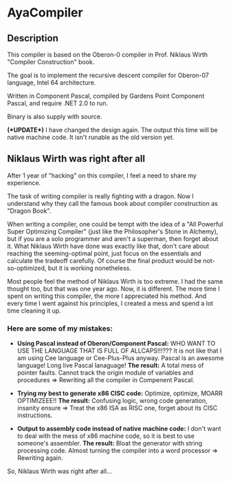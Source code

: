# AyaCompiler

## Description

This compiler is based on the Oberon-0 compiler in Prof. Niklaus Wirth "Compiler Construction" book.

The goal is to implement the recursive descent compiler for Oberon-07 language, Intel 64 architecture.

Written in Component Pascal, compiled by Gardens Point Component Pascal, and require .NET 2.0 to run.

Binary is also supply with source.

**(\*UPDATE\*)**
I have changed the design again. The output this time will be native machine code. It isn't runable as the old version yet.

## Niklaus Wirth was right after all

After 1 year of "hacking" on this compiler, I feel a need to share my experience.

The task of writing compiler is really fighting with a dragon. Now I understand why they call the famous book about compiler construction as "Dragon Book".

When writing a compiler, one could be tempt with the idea of a "All Powerful Super Optimizing Compiler" (just like the Philosopher's Stone in Alchemy), but if you are a solo programmer and aren't a superman, then forget about it. What Niklaus Wirth have done was exactly like that, don't care about reaching the seeming-optimal point, just focus on the essentials and calculate the tradeoff carefully. Of course the final product would be not-so-optimized, but it is working nonetheless.

Most people feel the method of Niklaus Wirth is too extreme. I had the same thought too, but that was one year ago. Now, it is different. The more time I spent on writing this compiler, the more I appreciated his method. And every time I went against his principles, I created a mess and spend a lot time cleaning it up.

### Here are some of my mistakes:

+ **Using Pascal instead of Oberon/Component Pascal:** WHO WANT TO USE THE LANGUAGE THAT IS FULL OF ALLCAPS!!!??? It is not like that I am using Cee language or Cee-Plus-Plus anyway. Pascal is an awesome language! Long live Pascal lanaguage!
**The result:** A total mess of pointer faults. Cannot track the origin module of variables and procedures => Rewriting all the compiler in Compenent Pascal.

+ **Trying my best to generate x86 CISC code:** Optimize, optimize, MOARR OPTIMIZEEE!!
**The result:** Confusing logic, wrong code generation, insanity ensure => Treat the x86 ISA as RISC one, forget about its CISC instructions.

+ **Output to assembly code instead of native machine code:** I don't want to deal with the mess of x86 machine code, so it is best to use someone's assembler.
**The result:** Bloat the generator with string processing code. Almost turning the compiler into a word processor => Rewriting again.

So, Niklaus Wirth was right after all...
